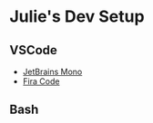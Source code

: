 # Julie's Dev Setup

## VSCode
- [JetBrains Mono](https://www.jetbrains.com/lp/mono/)
- [Fira Code]()

## Bash
